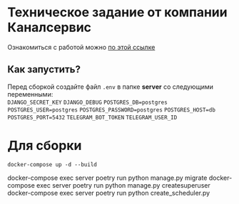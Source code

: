 # Техническое задание от компании Каналсервис

Ознакомиться с работой можно [по этой ссылке](https://unwinddigital.notion.site/unwinddigital/Python-1fdcee22ef5345cf82b058c333818c08)

## Как запустить?

Перед сборкой создайте файл <code>.env</code> в папке <b>server</b> со следующими переменными: <br>
<code>DJANGO_SECRET_KEY</code>
<code>DJANGO_DEBUG</code>
<code>POSTGRES_DB=postgres</code>
<code>POSTGRES_USER=postgres</code>
<code>POSTGRES_PASSWORD=postgres</code>
<code>POSTGRES_HOST=db</code>
<code>POSTGRES_PORT=5432</code>
<code>TELEGRAM_BOT_TOKEN</code>
<code>TELEGRAM_USER_ID</code>


# Для сборки
<code>docker-compose up -d --build</code>


docker-compose exec server poetry run python manage.py migrate
docker-compose exec server poetry run python manage.py createsuperuser
docker-compose exec server poetry run python create_scheduler.py

## 
